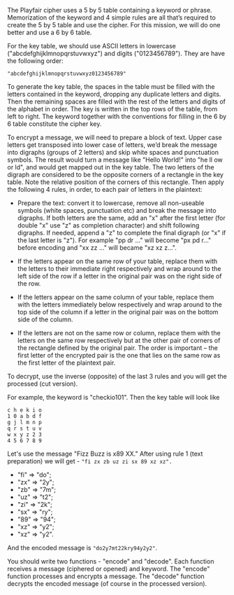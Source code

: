 The Playfair cipher uses a 5 by 5 table containing a keyword or phrase.
Memorization of the keyword and 4 simple rules are all that’s required to create the 5 by 5 table and use the cipher.
For this mission, we will do one better and use a 6 by 6 table.

For the key table, we should use ASCII letters in lowercase ("abcdefghijklmnopqrstuvwxyz") and digits ("0123456789"). 
They are have the following order:
```
"abcdefghijklmnopqrstuvwxyz0123456789"
```

To generate the key table, 
the spaces in the table must be filled with the letters contained in the keyword, dropping any duplicate letters and digits. 
Then the remaining spaces are filled with the rest of the letters and digits of the alphabet in order. 
The key is written in the top rows of the table, from left to right. 
The keyword together with the conventions for filling in the 6 by 6 table constitute the cipher key.

To encrypt a message, we will need to prepare a block of text.
Upper case letters get transposed into lower case of letters, we’d break the message into digraphs (groups of 2 letters)
and skip white spaces and punctuation symbols.
The result would turn a message like "Hello World!" into "he ll ow or ld", 
and would get mapped out in the key table. 
The two letters of the digraph are considered to be the opposite corners of a rectangle in the key table.
Note the relative position of the corners of this rectangle. 
Then apply the following 4 rules, in order, to each pair of letters in the plaintext:

- Prepare the text: convert it to lowercase, remove all non-useable symbols (white spaces, punctuation etc) 
and break the message into digraphs. If both letters are the same, 
add an "x" after the first letter (for double "x" use "z" as completion character) 
and shift following digraphs. If needed, append a "z" to complete the final digraph (or "x" if the last letter is "z"). 
For example "pp dr ..." will become "px pd r..." before encoding and "xx zz ..." will became "xz xz z...".

- If the letters appear on the same row of your table, 
replace them with the letters to their immediate right respectively and wrap around to the left side of the row if a letter in the original pair was on the right side of the row.

- If the letters appear on the same column of your table, 
replace them with the letters immediately below respectively and wrap around to the top side of the column if a letter in the original pair was on the bottom side of the column.

- If the letters are not on the same row or column, 
replace them with the letters on the same row respectively 
but at the other pair of corners of the rectangle defined by the original pair. 
The order is important – the first letter of the encrypted pair 
is the one that lies on the same row as the first letter of the plaintext pair.

To decrypt, use the inverse (opposite) of the last 3 rules and you will get the processed (cut version).

For example, the keyword is "checkio101". Then the key table will look like

```
c h e k i o
1 0 a b d f
g j l m n p
q r s t u v
w x y z 2 3
4 5 6 7 8 9
```

Let's use the message "Fizz Buzz is x89 XX." After using rule 1 (text preparation) we will get - `"fi zx zb uz zi sx 89 xz xz".`

- "fi" => "do";
- "zx" => "2y";
- "zb" => "7m";
- "uz" => "t2";
- "zi" => "2k";
- "sx" => "ry";
- "89" => "94";
- "xz" => "y2";
- "xz" => "y2".

And the encoded message is `"do2y7mt22kry94y2y2"`.

You should write two functions - "encode" and "decode". Each function receives a message (ciphered or opened) and
keyword. The "encode" function processes and encrypts a message. The "decode" function decrypts the encoded message
(of course in the processed version).
